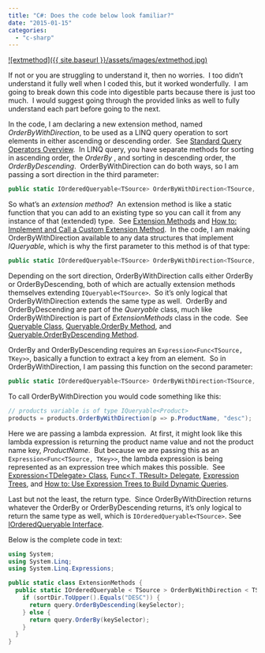 ```yaml
---
title: "C#: Does the code below look familiar?"
date: "2015-01-15"
categories: 
  - "c-sharp"
---
```


[![extmethod]({{ site.baseurl }}/assets/images/extmethod.jpg)](https://rodansotto.files.wordpress.com/2015/01/extmethod.jpg)

If not or you are struggling to understand it, then no worries.  I too didn’t understand it fully well when I coded this, but it worked wonderfully.  I am going to break down this code into digestible parts because there is just too much.  I would suggest going through the provided links as well to fully understand each part before going to the next.

In the code, I am declaring a new extension method, named _OrderByWithDirection_, to be used as a LINQ query operation to sort elements in either ascending or descending order.  See [Standard Query Operators Overview](http://msdn.microsoft.com/en-us/library/bb397896(v=vs.100).aspx).  In LINQ query, you have separate methods for sorting in ascending order, the _OrderBy_ , and sorting in descending order, the _OrderByDescending_.  OrderByWithDirection can do both ways, so I am passing a sort direction in the third parameter:

```cs
public static IOrderedQueryable<TSource> OrderByWithDirection<TSource, TKey>( this IQueryable<TSource> query, Expression<Func<TSource, TKey>> keySelector, string sortDir) 
```

So what’s an _extension method_?  An extension method is like a static function that you can add to an existing type so you can call it from any instance of that (extended) type.  See [Extension Methods](http://msdn.microsoft.com/en-us/library/bb383977(v=vs.100).aspx) and [How to: Implement and Call a Custom Extension Method](http://msdn.microsoft.com/en-us/library/bb311042(v=vs.100).aspx).  In the code, I am making OrderByWithDirection available to any data structures that implement _IQueryable<TSource>_, which is why the first parameter to this method is of that type:

```cs
public static IOrderedQueryable<TSource> OrderByWithDirection<TSource, TKey>( this IQueryable<TSource> query, Expression<Func<TSource, TKey>> keySelector, string sortDir) 
```

Depending on the sort direction, OrderByWithDirection calls either OrderBy or OrderByDescending, both of which are actually extension methods themselves extending `IQueryable<TSource>`.  So it’s only logical that OrderByWithDirection extends the same type as well.  OrderBy and OrderByDescending are part of the _Queryable_ class, much like OrderByWithDirection is part of _ExtensionMethods_ class in the code.  See [Queryable Class](http://msdn.microsoft.com/en-us/library/system.linq.queryable(v=vs.100).aspx), [Queryable.OrderBy Method](http://msdn.microsoft.com/en-us/library/bb549264(v=vs.100).aspx), and [Queryable.OrderByDescending Method](http://msdn.microsoft.com/en-us/library/bb534316(v=vs.100).aspx).

OrderBy and OrderByDescending requires an `Expression<Func<TSource, TKey>>`, basically a function to extract a key from an element.  So in OrderByWithDirection, I am passing this function on the second parameter:

```cs
public static IOrderedQueryable<TSource> OrderByWithDirection<TSource, TKey>( this IQueryable<TSource> query, Expression<Func<TSource, TKey>> keySelector, string sortDir) 
```

To call OrderByWithDirection you would code something like this:

```cs
// products variable is of type IQueryable<Product> 
products = products.OrderByWithDirection(p => p.ProductName, "desc"); 
```

Here we are passing a lambda expression.  At first, it might look like this lambda expression is returning the product name value and not the product name key, _ProductName_.  But because we are passing this as an `Expression<Func<TSource, TKey>>`, the lambda expression is being represented as an expression tree which makes this possible.  See [Expression\<TDelegate\> Class](http://msdn.microsoft.com/en-us/library/bb335710(v=vs.100).aspx), [Func\<T, TResult\> Delegate](http://msdn.microsoft.com/en-us/library/bb549151(v=vs.100).aspx), [Expression Trees](http://msdn.microsoft.com/en-us/library/bb397951(v=vs.100).aspx), and [How to: Use Expression Trees to Build Dynamic Queries](http://msdn.microsoft.com/en-us/library/bb882637(v=vs.100).aspx).

Last but not the least, the return type.  Since OrderByWithDirection returns whatever the OrderBy or OrderByDescending returns, it’s only logical to return the same type as well, which is `IOrderedQueryable<TSource>`. See [IOrderedQueryable Interface](http://msdn.microsoft.com/en-us/library/System.Linq.IOrderedQueryable(v=vs.100).aspx).

Below is the complete code in text:

```cs
using System;
using System.Linq;
using System.Linq.Expressions;

public static class ExtensionMethods {
  public static IOrderedQueryable < TSource > OrderByWithDirection < TSource, TKey > (this IQueryable < TSource > query, Expression < Func < TSource, TKey >> keySelector, string sortDir) {
    if (sortDir.ToUpper().Equals("DESC")) {
      return query.OrderByDescending(keySelector);
    } else {
      return query.OrderBy(keySelector);
    }
  }
}
```

